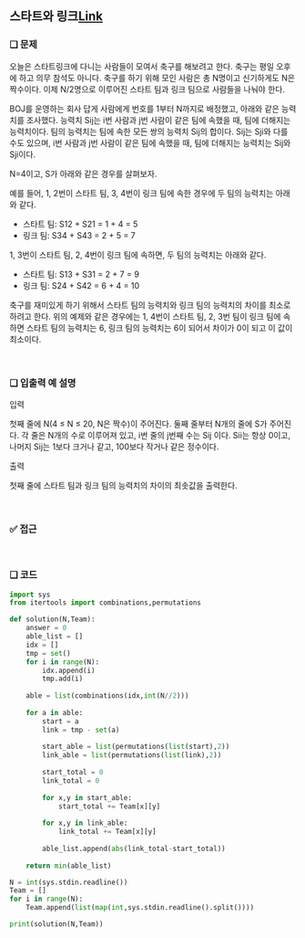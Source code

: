 ## 스타트와 링크[Link](https://www.acmicpc.net/problem/14889)

### ❑ 문제
오늘은 스타트링크에 다니는 사람들이 모여서 축구를 해보려고 한다. 축구는 평일 오후에 하고 의무 참석도 아니다. 축구를 하기 위해 모인 사람은 총 N명이고 신기하게도 N은 짝수이다. 이제 N/2명으로 이루어진 스타트 팀과 링크 팀으로 사람들을 나눠야 한다.

BOJ를 운영하는 회사 답게 사람에게 번호를 1부터 N까지로 배정했고, 아래와 같은 능력치를 조사했다. 능력치 Sij는 i번 사람과 j번 사람이 같은 팀에 속했을 때, 팀에 더해지는 능력치이다. 팀의 능력치는 팀에 속한 모든 쌍의 능력치 Sij의 합이다. Sij는 Sji와 다를 수도 있으며, i번 사람과 j번 사람이 같은 팀에 속했을 때, 팀에 더해지는 능력치는 Sij와 Sji이다.

N=4이고, S가 아래와 같은 경우를 살펴보자.

예를 들어, 1, 2번이 스타트 팀, 3, 4번이 링크 팀에 속한 경우에 두 팀의 능력치는 아래와 같다.

- 스타트 팀: S12 + S21 = 1 + 4 = 5
- 링크 팀: S34 + S43 = 2 + 5 = 7

1, 3번이 스타트 팀, 2, 4번이 링크 팀에 속하면, 두 팀의 능력치는 아래와 같다.

- 스타트 팀: S13 + S31 = 2 + 7 = 9
- 링크 팀: S24 + S42 = 6 + 4 = 10

축구를 재미있게 하기 위해서 스타트 팀의 능력치와 링크 팀의 능력치의 차이를 최소로 하려고 한다. 위의 예제와 같은 경우에는 1, 4번이 스타트 팀, 2, 3번 팀이 링크 팀에 속하면 스타트 팀의 능력치는 6, 링크 팀의 능력치는 6이 되어서 차이가 0이 되고 이 값이 최소이다.

<br>

### ❑ 입출력 예 설명
입력

첫째 줄에 N(4 ≤ N ≤ 20, N은 짝수)이 주어진다. 둘째 줄부터 N개의 줄에 S가 주어진다. 각 줄은 N개의 수로 이루어져 있고, i번 줄의 j번째 수는 Sij 이다. Sii는 항상 0이고, 나머지 Sij는 1보다 크거나 같고, 100보다 작거나 같은 정수이다.

출력

첫째 줄에 스타트 팀과 링크 팀의 능력치의 차이의 최솟값을 출력한다.

<br>

### ✅ 접근

<br>

### ❑ 코드
```Python
import sys
from itertools import combinations,permutations

def solution(N,Team):
    answer = 0
    able_list = []
    idx = []
    tmp = set()
    for i in range(N):
        idx.append(i)
        tmp.add(i)
    
    able = list(combinations(idx,int(N//2)))
    
    for a in able:
        start = a
        link = tmp - set(a)
        
        start_able = list(permutations(list(start),2))
        link_able = list(permutations(list(link),2))
        
        start_total = 0
        link_total = 0
        
        for x,y in start_able:
            start_total += Team[x][y]
        
        for x,y in link_able:
            link_total += Team[x][y]
        
        able_list.append(abs(link_total-start_total))
    
    return min(able_list)

N = int(sys.stdin.readline())
Team = []
for i in range(N):
    Team.append(list(map(int,sys.stdin.readline().split())))

print(solution(N,Team))

```

